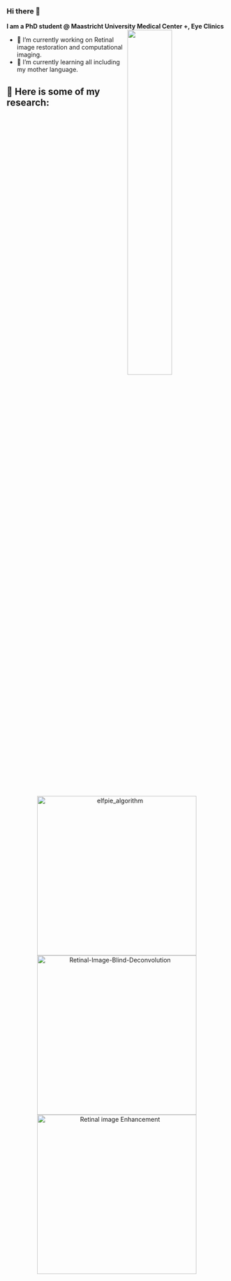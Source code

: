 ### Hi there 👋

**I am a PhD student @ Maastricht University Medical Center +, Eye Clinics**
<a href="https://github.com/anuraghazra/github-readme-stats">
  <img width="45%" align="right" src="https://github-readme-stats.vercel.app/api?username=ShuheZhang-MUMC&show_icons=true" />
</a>

- 🔭 I’m currently working on Retinal image restoration and computational imaging.
- 🌱 I’m currently learning all including my mother language.

## 🧠 Here is some of my research:

<p align="middle">
  <a href="https://github.com/ShuheZhang-MUMC/elfpie_algorithm"><img width="365" src="https://denvercoder1-github-readme-stats.vercel.app/api/pin/?username=ShuheZhang-MUMC&repo=elfpie_algorithm&theme=light&show_icons=ture" alt="elfpie_algorithm"></a>
  <a href="https://github.com/ShuheZhang-MUMC/Retinal-Image-Blind-Deconvolution"><img width="365" src="https://denvercoder1-github-readme-stats.vercel.app/api/pin/?username=ShuheZhang-MUMC&repo=Retinal-Image-Blind-Deconvolution&theme=light&show_icons=ture" alt="Retinal-Image-Blind-Deconvolution"></a>
  <a href="https://github.com/ShuheZhang-MUMC/A-list-of-retinal-image-enhancement-papers"><img width="365" src="https://denvercoder1-github-readme-stats.vercel.app/api/pin/?username=ShuheZhang-MUMC&repo=A-list-of-retinal-image-enhancement-papers&theme=light&show_icons=ture" alt="Retinal image Enhancement"></a>
</p>


<!--
**ShuheZhang-MUMC/ShuheZhang-MUMC** is a ✨ _special_ ✨ repository because its `README.md` (this file) appears on your GitHub profile.

Here are some ideas to get you started:

- 🔭 I’m currently working on ...
- 🌱 I’m currently learning ...
- 👯 I’m looking to collaborate on ...
- 🤔 I’m looking for help with ...
- 💬 Ask me about ...
- 📫 How to reach me: ...
- 😄 Pronouns: ...
- ⚡ Fun fact: ...
-->
